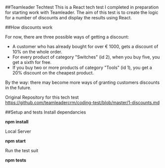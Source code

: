 ##Teamleader Techtest
This is a React tech test I completed in preparation for starting work with Teamleader. The aim of this test is to create the logic for a number of discounts and display the results using React.

##How discounts work

For now, there are three possible ways of getting a discount:

- A customer who has already bought for over € 1000, gets a discount of 10% on the whole order.
- For every product of category "Switches" (id 2), when you buy five, you get a sixth for free.
- If you buy two or more products of category "Tools" (id 1), you get a 20% discount on the cheapest product.

By the way: there may become more ways of granting customers discounts in the future.

Original Repository for this tech test
https://github.com/teamleadercrm/coding-test/blob/master/1-discounts.md

##Setup and tests
Install dependancies

**npm install**

Local Server

**npm start**

Run the test suit

**npm tests**
